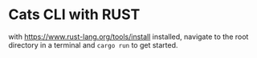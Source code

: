# Cats CLI with RUST

with https://www.rust-lang.org/tools/install installed, navigate to the root directory in a terminal and `cargo run` to get started.
